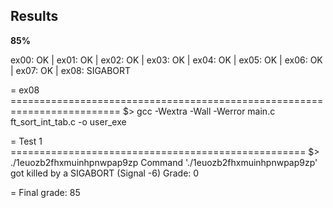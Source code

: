 ## Results

**85%**

ex00: OK | ex01: OK | ex02: OK | ex03: OK | ex04: OK | ex05: OK | ex06: OK | ex07: OK | ex08: SIGABORT


= ex08 =========================================================================
$> gcc -Wextra -Wall -Werror main.c ft_sort_int_tab.c -o user_exe 

= Test 1 ===================================================
$> ./1euozb2fhxmuinhpnwpap9zp
Command './1euozb2fhxmuinhpnwpap9zp' got killed by a SIGABORT (Signal -6)
Grade: 0

= Final grade: 85
